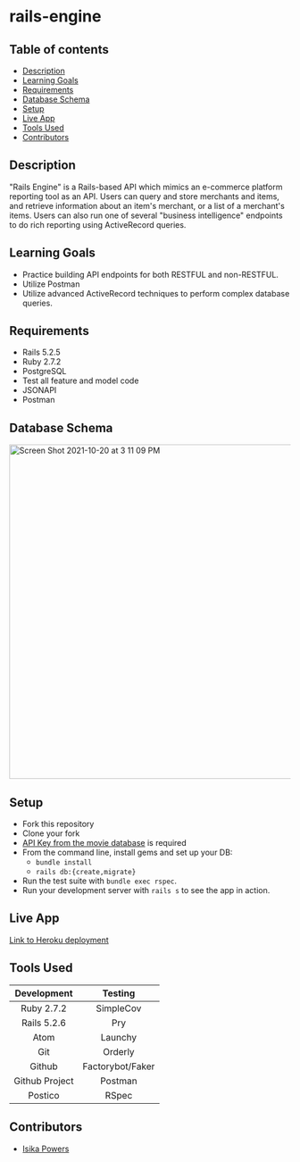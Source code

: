 # rails-engine

## Table of contents
* [Description](#description)
* [Learning Goals](#learning-goals)
* [Requirements](#requirements)
* [Database Schema](#database-schema)
* [Setup](#setup)
* [Live App](#live-app)
* [Tools Used](#tools-used)
* [Contributors](#contributors)

## Description

"Rails Engine" is a Rails-based API which mimics an e-commerce platform reporting tool as an API. Users can query and store merchants and items, and retrieve information about an item's merchant, or a list of a merchant's items. Users can also run one of several "business intelligence" endpoints to do rich reporting using ActiveRecord queries.

## Learning Goals
- Practice building API endpoints for both RESTFUL and non-RESTFUL.
- Utilize Postman
- Utilize advanced ActiveRecord techniques to perform complex database queries.

## Requirements
- Rails 5.2.5
- Ruby 2.7.2
- PostgreSQL
- Test all feature and model code
- JSONAPI
- Postman

## Database Schema
<img width="599" alt="Screen Shot 2021-10-20 at 3 11 09 PM" src="https://user-images.githubusercontent.com/72399033/138172813-e892a835-7389-4e37-a70d-247b65ddc249.png">

## Setup
* Fork this repository
* Clone your fork
* [API Key from the movie database](https://developers.themoviedb.org/4/auth/user-authorization-1) is required
* From the command line, install gems and set up your DB:
    * `bundle install`
    * `rails db:{create,migrate}`
* Run the test suite with `bundle exec rspec`.
* Run your development server with `rails s` to see the app in action.

## Live App
[Link to Heroku deployment](https://viewing-party-denver.herokuapp.com)

## Tools Used

| Development    |  Testing             |
| :-------------:| :-------------------:|
| Ruby 2.7.2     | SimpleCov            |
| Rails 5.2.6    | Pry                  |
| Atom           | Launchy              |
| Git            | Orderly              |
| Github         | Factorybot/Faker     |
| Github Project | Postman              |
| Postico        | RSpec                |


## Contributors

- [Isika Powers](https://github.com/Isikapowers/)
